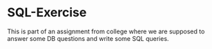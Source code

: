 # SQL-Exercise
This is part of an assignment from college where we are supposed to answer some DB questions and write some SQL queries.
